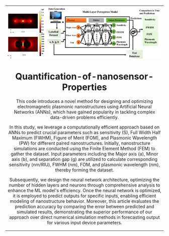 <table align="center">
<tr><td align="center" width="10000">

<div style="display: flex; justify-content: center;">
    <img src="./Fig1b.png" alt="Image 1" style="width: 25%;">
    <img src="./Fig2.png" alt="Image 2" style="width: 75%;">
</div>
  
# <strong> Quantification-of-nanosensor-Properties </strong>
This code introduces a novel method for designing and optimizing electromagnetic plasmonic nanostructures using Artificial Neural Networks (ANNs), which have gained popularity in tackling complex data-driven problems efficiently. 

In this study, we leverage a computationally efficient approach based on ANNs to predict crucial parameters such as sensitivity (S), Full Width Half Maximum (FWHM), Figure of Merit (FOM), and Plasmonic Wavelength (PW) for different paired nanostructures. Initially, nanostructure simulations are conducted using the Finite Element Method (FEM) to gather the dataset. Input parameters including the Major axis (a), Minor axis (b), and separation gap (g) are utilized to calculate corresponding sensitivity (nm/RIU), FWHM (nm), FOM, and plasmonic wavelength (nm), thereby forming the dataset.

Subsequently, we design the neural network architecture, optimizing the number of hidden layers and neurons through comprehensive analysis to enhance the ML model's efficiency. Once the neural network is optimized, it is employed to predict outputs for specific inputs, enabling efficient modeling of nanostructure behavior. Moreover, this article evaluates the prediction accuracy by comparing the error between predicted and simulated results, demonstrating the superior performance of our approach over direct numerical simulation methods in forecasting output for various input device parameters.


